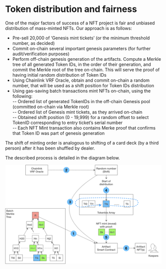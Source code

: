 # Token distribution and fairness

One of the major factors of success of a NFT project is fair and unbiased distribution of mass-minted NFTs. Our approach is as follows:&#x20;

* Pre-sell 20,000 of ‘Genesis mint tickets’ (or the minimum threshold number, as decided)&#x20;
* Commit on-chain several important genesis parameters (for further audit/verification purposes)&#x20;
* Perform off-chain genesis generation of the artifacts. Compute a Merkle tree of all generated Token IDs, in the order of their generation, and commit the Merkle root of the tree on-chain. This will serve the proof of having initial random distribution of Token IDs&#x20;
* Using Chainlink VRF Oracle, obtain and commit on-chain a random number, that will be used as a shift position for Token IDs distribution&#x20;
* Using gas-saving batch transactions mint NFTs on-chain, using the following: \
  \-- Ordered list of generated TokenIDs in the off-chain Genesis pool (committed on-chain via Merkle root) \
  \-- Ordered list of Genesis mint tickets, as they arrived on-chain \
  \-- Obtained shift position (0 - 19,999) for a random offset to select TokenID corresponding to entry ticket’s serial number \
  \-- Each NFT Mint transaction also contains Merke proof that confirms that Token ID was part of genesis generation&#x20;

The shift of minting order is analogous to shifting of a card deck (by a third person) after it has been shuffled by dealer.

The described process is detailed in the diagram below.

![](<../../.gitbook/assets/image (1) (1) (1) (1).png>)
